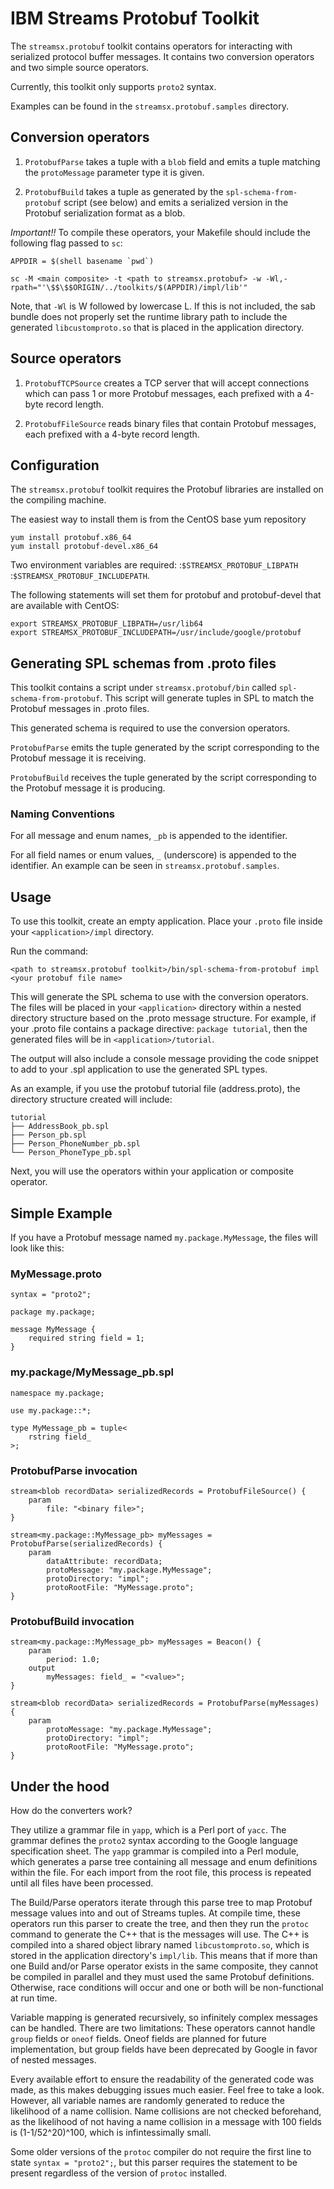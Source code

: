 # IBM Streams Protobuf Toolkit

The `streamsx.protobuf` toolkit contains operators for interacting with serialized protocol
buffer messages. It contains two conversion operators and two simple source operators.

Currently, this toolkit only supports `proto2` syntax.

Examples can be found in the `streamsx.protobuf.samples` directory.

## Conversion operators

1. `ProtobufParse` takes a tuple with a `blob` field and emits a tuple matching the `protoMessage`
   parameter type it is given.

2. `ProtobufBuild` takes a tuple as generated by the `spl-schema-from-protobuf` script (see below)
   and emits a serialized version in the Protobuf serialization format as a blob.

*Important!!* To compile these operators, your Makefile should include the following flag passed to `sc`:

    APPDIR = $(shell basename `pwd`)

    sc -M <main composite> -t <path to streamsx.protobuf> -w -Wl,-rpath="'\$$\$$ORIGIN/../toolkits/$(APPDIR)/impl/lib'"

Note, that `-Wl` is W followed by lowercase L. If this is not included, the sab bundle does not properly set
the runtime library path to include the generated `libcustomproto.so` that is placed in the application directory.

## Source operators

1. `ProtobufTCPSource` creates a TCP server that will accept connections which can pass 1 or
   more Protobuf messages, each prefixed with a 4-byte record length.

2. `ProtobufFileSource` reads binary files that contain Protobuf messages, each prefixed with
   a 4-byte record length.

## Configuration

The `streamsx.protobuf` toolkit requires the Protobuf libraries are installed on the compiling
machine.

The easiest way to install them is from the CentOS base yum repository
```
yum install protobuf.x86_64
yum install protobuf-devel.x86_64
```

Two environment variables are required:
:`$STREAMSX_PROTOBUF_LIBPATH`
:`$STREAMSX_PROTOBUF_INCLUDEPATH`.

The following statements will set them for protobuf and protobuf-devel that are available with CentOS:

```
export STREAMSX_PROTOBUF_LIBPATH=/usr/lib64
export STREAMSX_PROTOBUF_INCLUDEPATH=/usr/include/google/protobuf
```

## Generating SPL schemas from .proto files

This toolkit contains a script under `streamsx.protobuf/bin` called `spl-schema-from-protobuf`. This script
will generate tuples in SPL to match the Protobuf messages in .proto files.

This generated schema is required to use the
conversion operators.

`ProtobufParse` emits the tuple generated by the script corresponding to the
Protobuf message it is receiving.

`ProtobufBuild` receives the tuple generated by the script
corresponding to the Protobuf message it is producing.

### Naming Conventions
For all message and enum names, `_pb` is appended to the identifier.

For all field names or enum values, `_` (underscore)
is appended to the identifier. An example can be seen in `streamsx.protobuf.samples`.

## Usage

To use this toolkit, create an empty application. Place your `.proto` file inside your `<application>/impl` directory.

Run the command:
```
<path to streamsx.protobuf toolkit>/bin/spl-schema-from-protobuf impl <your protobuf file name>
```

This will generate the SPL schema to use with the conversion operators. The files will be placed in your `<application>` directory within a nested directory structure based on the .proto message structure.  For example, if your .proto file contains a package directive: `package tutorial`, then the generated files will be in `<application>/tutorial`.

The output will also include a console message providing the code snippet to add to your .spl application to use the generated SPL types.

As an example, if you use the protobuf tutorial file (address.proto), the directory structure created will include:
```
tutorial
├── AddressBook_pb.spl
├── Person_pb.spl
├── Person_PhoneNumber_pb.spl
└── Person_PhoneType_pb.spl
```

Next, you will use the operators within your application or composite operator.

## Simple Example

If you have a Protobuf message named `my.package.MyMessage`, the files will look like this:

### MyMessage.proto

    syntax = "proto2";

    package my.package;

    message MyMessage {
        required string field = 1;
    }

### my.package/MyMessage\_pb.spl

    namespace my.package;

    use my.package::*;

    type MyMessage_pb = tuple<
        rstring field_
    >;

### ProtobufParse invocation

    stream<blob recordData> serializedRecords = ProtobufFileSource() {
        param
            file: "<binary file>";
    }

    stream<my.package::MyMessage_pb> myMessages = ProtobufParse(serializedRecords) {
        param
            dataAttribute: recordData;
            protoMessage: "my.package.MyMessage";
            protoDirectory: "impl";
            protoRootFile: "MyMessage.proto";
    }

### ProtobufBuild invocation

    stream<my.package::MyMessage_pb> myMessages = Beacon() {
        param
            period: 1.0;
        output
            myMessages: field_ = "<value>";
    }

    stream<blob recordData> serializedRecords = ProtobufParse(myMessages) {
        param
            protoMessage: "my.package.MyMessage";
            protoDirectory: "impl";
            protoRootFile: "MyMessage.proto";
    }

## Under the hood

How do the converters work?

They utilize a grammar file in `yapp`, which is a Perl port of `yacc`. The grammar defines the `proto2` syntax
according to the Google language specification sheet. The `yapp` grammar is compiled into a Perl module, which
generates a parse tree containing all message and enum definitions within the file. For each import from the
root file, this process is repeated until all files have been processed.

The Build/Parse operators iterate through this parse tree to map Protobuf message values into and out of Streams
tuples. At compile time, these operators run this parser to create the tree, and then they run the `protoc`
command to generate the C++ that is the messages will use. The C++ is compiled into a shared object library
named `libcustomproto.so`, which is stored in the application directory's `impl/lib`. This means that if more
than one Build and/or Parse operator exists in the same composite, they cannot be compiled in parallel and they
must used the same Protobuf definitions. Otherwise, race conditions will occur and one or both will be
non-functional at run time.

Variable mapping is generated recursively, so infinitely complex messages can be handled. There are two limitations:
These operators cannot handle `group` fields or `oneof` fields. Oneof fields are planned for future implementation,
but group fields have been deprecated by Google in favor of nested messages.

Every available effort to ensure the readability of the generated code was made, as this makes debugging issues
much easier. Feel free to take a look. However, all variable names are randomly generated to reduce the likelihood
of a name collision. Name collisions are not checked beforehand, as the likelihood of not having a name collision in
a message with 100 fields is (1-1/52^20)^100, which is infintessimally small.

Some older versions of the `protoc` compiler do not require the first line to state `syntax = "proto2";`, but this
parser requires the statement to be present regardless of the version of `protoc` installed.
